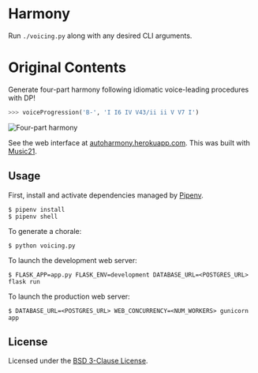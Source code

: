 # Harmony

Run `./voicing.py` along with any desired CLI arguments.


# Original Contents

Generate four-part harmony following idiomatic voice-leading procedures with DP!

```python
>>> voiceProgression('B-', 'I I6 IV V43/ii ii V V7 I')
```

![Four-part harmony](https://i.imgur.com/9bl7V5t.png)

See the web interface at [autoharmony.herokuapp.com](https://autoharmony.herokuapp.com/). This was built with [Music21](https://github.com/cuthbertLab/music21).

## Usage

First, install and activate dependencies managed by [Pipenv](https://github.com/pypa/pipenv).

```shell
$ pipenv install
$ pipenv shell
```

To generate a chorale:

```shell
$ python voicing.py
```

To launch the development web server:

```shell
$ FLASK_APP=app.py FLASK_ENV=development DATABASE_URL=<POSTGRES_URL> flask run
```

To launch the production web server:

```shell
$ DATABASE_URL=<POSTGRES_URL> WEB_CONCURRENCY=<NUM_WORKERS> gunicorn app
```

## License

Licensed under the [BSD 3-Clause License](LICENSE.txt).

